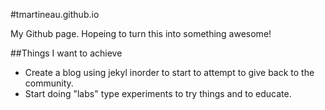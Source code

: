 #tmartineau.github.io

My Github page. Hopeing to turn this into something awesome!

##Things I want to achieve
* Create a blog using jekyl inorder to start to attempt to give back to the community.
* Start doing "labs" type experiments to try things and to educate.